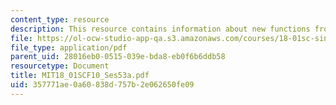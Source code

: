 ```yaml
---
content_type: resource
description: This resource contains information about new functions from old.
file: https://ol-ocw-studio-app-qa.s3.amazonaws.com/courses/18-01sc-single-variable-calculus-fall-2010/357771ae0a60838d757b2e062650fe09_MIT18_01SCF10_Ses53a.pdf
file_type: application/pdf
parent_uid: 28016eb0-0515-039e-bda8-eb0f6b6ddb58
resourcetype: Document
title: MIT18_01SCF10_Ses53a.pdf
uid: 357771ae-0a60-838d-757b-2e062650fe09
---
```

